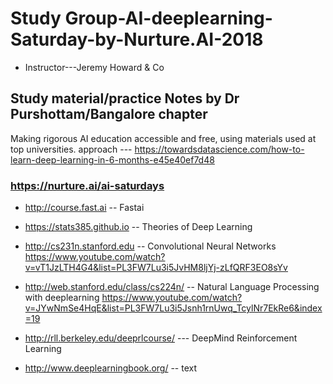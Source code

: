 # Study Group-AI-deeplearning-Saturday-by-Nurture.AI-2018 
* Instructor---Jeremy Howard & Co
## Study material/practice Notes by Dr Purshottam/Bangalore chapter
Making rigorous AI education accessible and free, using materials used at top universities.
approach --- https://towardsdatascience.com/how-to-learn-deep-learning-in-6-months-e45e40ef7d48

### https://nurture.ai/ai-saturdays
* http://course.fast.ai -- Fastai
* https://stats385.github.io -- Theories of Deep Learning


* http://cs231n.stanford.edu -- Convolutional Neural Networks
https://www.youtube.com/watch?v=vT1JzLTH4G4&list=PL3FW7Lu3i5JvHM8ljYj-zLfQRF3EO8sYv

* http://web.stanford.edu/class/cs224n/ -- Natural Language Processing with deeplearning
https://www.youtube.com/watch?v=JYwNmSe4HqE&list=PL3FW7Lu3i5Jsnh1rnUwq_TcylNr7EkRe6&index=19

* http://rll.berkeley.edu/deeprlcourse/ --- DeepMind Reinforcement Learning

* http://www.deeplearningbook.org/ -- text
